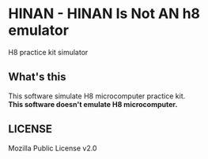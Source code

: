 # HINAN - HINAN Is Not AN h8 emulator
H8 practice kit simulator

## What's this
This software simulate H8 microcomputer practice kit.  
**This software doesn't emulate H8 microcomputer.**

## LICENSE
Mozilla Public License v2.0
